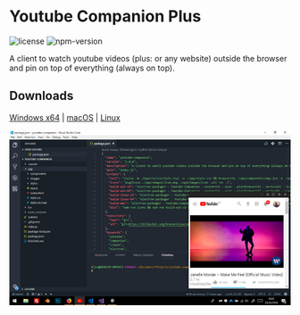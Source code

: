 # Youtube Companion Plus

![license][license-badge]
![npm-version][npm-version]

A client to watch youtube videos (plus: or any website) outside the browser and pin on top of everything (always on top).

## Downloads

[Windows x64][win-download] | [macOS][mac-download] | [Linux][linux-download]

![Screenshot][screenshot]

[screenshot]: public/images/screenshot.jpg
[license-badge]: https://img.shields.io/github/license/brunurd/youtube-companion-plus
[npm-version]: https://img.shields.io/github/package-json/v/brunurd/youtube-companion-plus
[linux-download]: https://github.com/brunurd/youtube-companion-plus/releases/download/v1.5.0/Youtube.Companion.Plus-1.5.0.AppImage
[mac-download]: https://github.com/brunurd/youtube-companion-plus/releases/download/v1.5.0/Youtube.Companion.Plus-1.5.0.dmg
[win-download]: https://github.com/brunurd/youtube-companion-plus/releases/download/v1.5.0/Youtube.Companion.Plus.1.5.0.exe
